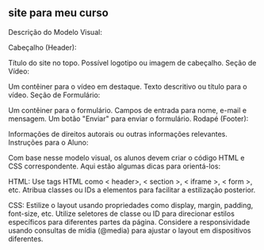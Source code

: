 ## site para meu curso

Descrição do Modelo Visual:

Cabeçalho (Header):

Título do site no topo.
Possível logotipo ou imagem de cabeçalho.
Seção de Vídeo:

Um contêiner para o vídeo em destaque.
Texto descritivo ou título para o vídeo.
Seção de Formulário:

Um contêiner para o formulário.
Campos de entrada para nome, e-mail e mensagem.
Um botão "Enviar" para enviar o formulário.
Rodapé (Footer):

Informações de direitos autorais ou outras informações relevantes.
Instruções para o Aluno:

Com base nesse modelo visual, os alunos devem criar o código HTML e CSS correspondente. Aqui estão algumas dicas para orientá-los:

HTML:
Use tags HTML como < header>, < section >, < iframe >, < form >, etc.
Atribua classes ou IDs a elementos para facilitar a estilização posterior.

CSS:
Estilize o layout usando propriedades como display, margin, padding, font-size, etc.
Utilize seletores de classe ou ID para direcionar estilos específicos para diferentes partes da página.
Considere a responsividade usando consultas de mídia (@media) para ajustar o layout em dispositivos diferentes.